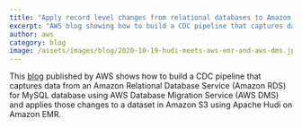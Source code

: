 ```yaml
---
title: "Apply record level changes from relational databases to Amazon S3 data lake using Apache Hudi on Amazon EMR and AWS Database Migration Service"
excerpt: "AWS blog showing how to build a CDC pipeline that captures data from an Amazon RDS for MySQL database using AWS DMS and applies those changes to an Amazon S3 dataset using Apache Hudi on Amazon EMR."
author: aws
category: blog
image: /assets/images/blog/2020-10-19-hudi-meets-aws-emr-and-aws-dms.jpeg
---
```


This [blog](https://aws.amazon.com/blogs/big-data/apply-record-level-changes-from-relational-databases-to-amazon-s3-data-lake-using-apache-hudi-on-amazon-emr-and-aws-database-migration-service/) published by AWS shows how to build a CDC pipeline that captures data from an Amazon Relational Database Service (Amazon RDS) for MySQL database using AWS Database Migration Service (AWS DMS) and applies those changes to a dataset in Amazon S3 using Apache Hudi on Amazon EMR.